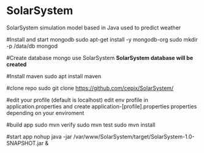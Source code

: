 # SolarSystem
SolarSystem simulation model based in Java used to predict weather

#Install and start mongodb
sudo apt-get install -y mongodb-org
sudo mkdir -p /data/db
mongod

#Create database
mongo
use SolarSystem
**SolarSystem database will be created**

#Install maven
sudo apt install maven

#clone repo
sudo git clone https://github.com/cepix/SolarSystem/

#edit your profile (default is localhost)
edit env profile in application.properties
and create application-[profile].properties properties depending on your enviroment

#build app
sudo mvn verify
sudo mvn test
sudo mvn install

#start app
nohup java -jar /var/www/SolarSystem/target/SolarSystem-1.0-SNAPSHOT.jar &


